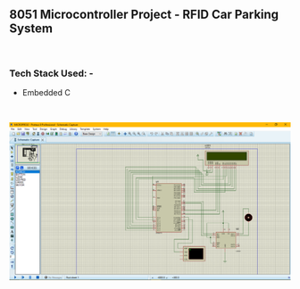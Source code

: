 ## 8051 Microcontroller Project - RFID Car Parking System

<br>

### Tech Stack Used: - 
- Embedded C

<br>

![](Circuit.png)

